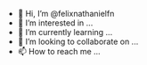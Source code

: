 - 👋 Hi, I’m @felixnathanielfn
- 👀 I’m interested in ...
- 🌱 I’m currently learning ...
- 💞️ I’m looking to collaborate on ...
- 📫 How to reach me ...

<!---
felixnathanielfn/felixnathanielfn is a ✨ special ✨ repository because its `README.md` (this file) appears on your GitHub profile.
You can click the Preview link to take a look at your changes.
--->
